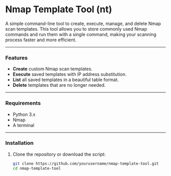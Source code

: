 # Nmap Template Tool (nt)

A simple command-line tool to create, execute, manage, and delete Nmap scan templates. This tool allows you to store commonly used Nmap commands and run them with a single command, making your scanning process faster and more efficient.

---

### Features

- **Create** custom Nmap scan templates.
- **Execute** saved templates with IP address substitution.
- **List** all saved templates in a beautiful table format.
- **Delete** templates that are no longer needed.

---

### Requirements

- Python 3.x
- Nmap
- A terminal

---

### Installation

1. Clone the repository or download the script:
   ```bash
   git clone https://github.com/yourusername/nmap-template-tool.git
   cd nmap-template-tool
